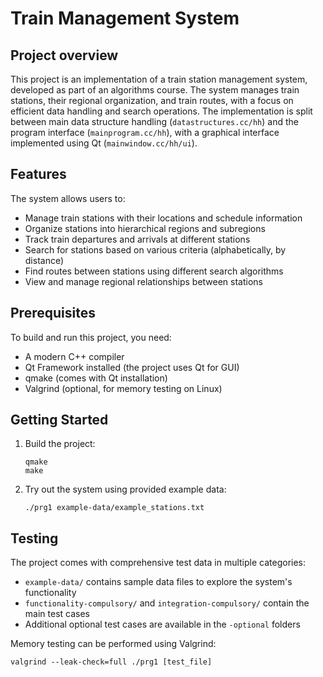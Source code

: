 # Train Management System
## Project overview

This project is an implementation of a train station management system, developed as part of an algorithms course. The system manages train stations, their regional organization, and train routes, with a focus on efficient data handling and search operations. The implementation is split between main data structure handling (```datastructures.cc/hh```) and the program interface (```mainprogram.cc/hh```), with a graphical interface implemented using Qt (```mainwindow.cc/hh/ui```).

## Features

The system allows users to:
  - Manage train stations with their locations and schedule information
  - Organize stations into hierarchical regions and subregions
  - Track train departures and arrivals at different stations
  - Search for stations based on various criteria (alphabetically, by distance)
  - Find routes between stations using different search algorithms
  - View and manage regional relationships between stations

## Prerequisites
To build and run this project, you need:

  - A modern C++ compiler 
  - Qt Framework installed (the project uses Qt for GUI)
  - qmake (comes with Qt installation)
  - Valgrind (optional, for memory testing on Linux)

## Getting Started

1. Build the project:
   ```
   qmake
   make
   ```
2. Try out the system using provided example data:
   ```
   ./prg1 example-data/example_stations.txt
   ```

## Testing

The project comes with comprehensive test data in multiple categories:
  - ```example-data/``` contains sample data files to explore the system's functionality
  - ```functionality-compulsory/``` and ```integration-compulsory/``` contain the main test cases
  - Additional optional test cases are available in the  ```-optional``` folders

Memory testing can be performed using Valgrind:
```
valgrind --leak-check=full ./prg1 [test_file]
```
